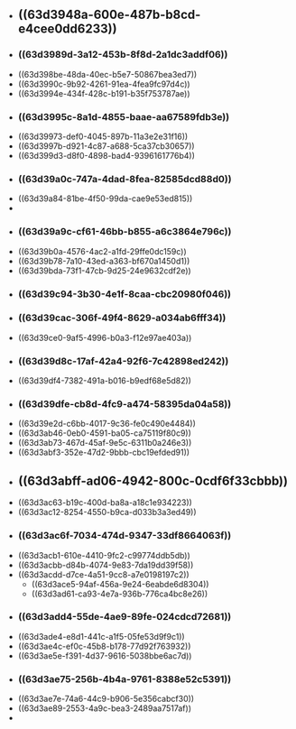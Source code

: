 - ## ((63d3948a-600e-487b-b8cd-e4cee0dd6233))
- ### ((63d3989d-3a12-453b-8f8d-2a1dc3addf06))
- ((63d398be-48da-40ec-b5e7-50867bea3ed7))
- ((63d3990c-9b92-4261-91ea-4fea9fc97d4c))
- ((63d3994e-434f-428c-b191-b35f753787ae))
- ### ((63d3995c-8a1d-4855-baae-aa67589fdb3e))
- ((63d39973-def0-4045-897b-11a3e2e31f16))
- ((63d3997b-d921-4c87-a688-5ca37cb30657))
- ((63d399d3-d8f0-4898-bad4-9396161776b4))
- ### ((63d39a0c-747a-4dad-8fea-82585dcd88d0))
- ((63d39a84-81be-4f50-99da-cae9e53ed815))
-
- ### ((63d39a9c-cf61-46bb-b855-a6c3864e796c))
- ((63d39b0a-4576-4ac2-a1fd-29ffe0dc159c))
- ((63d39b78-7a10-43ed-a363-bf670a1450d1))
- ((63d39bda-73f1-47cb-9d25-24e9632cdf2e))
- ### ((63d39c94-3b30-4e1f-8caa-cbc20980f046))
- ### ((63d39cac-306f-49f4-8629-a034ab6fff34))
- ((63d39ce0-9af5-4996-b0a3-f12e97ae403a))
- ### ((63d39d8c-17af-42a4-92f6-7c42898ed242))
- ((63d39df4-7382-491a-b016-b9edf68e5d82))
- ### ((63d39dfe-cb8d-4fc9-a474-58395da04a58))
- ((63d39e2d-c6bb-4017-9c36-fe0c490e4484))
- ((63d3ab46-0eb0-4591-ba05-ca75119f80c9))
- ((63d3ab73-467d-45af-9e5c-6311b0a246e3))
- ((63d3abf3-352e-47d2-9bbb-cbc19efded91))
- ## ((63d3abff-ad06-4942-800c-0cdf6f33cbbb))
- ((63d3ac63-b19c-400d-ba8a-a18c1e934223))
- ((63d3ac12-8254-4550-b9ca-d033b3a3ed49))
- ### ((63d3ac6f-7034-474d-9347-33df8664063f))
- ((63d3acb1-610e-4410-9fc2-c99774ddb5db))
- ((63d3acbb-d84b-4074-9e83-7da19dd39f58))
- ((63d3acdd-d7ce-4a51-9cc8-a7e0198197c2))
	- ((63d3ace5-94af-456a-9e24-6eabde6d8304))
	- ((63d3ad61-ca93-4e7a-936b-776ca4bc8e26))
- ### ((63d3add4-55de-4ae9-89fe-024cdcd72681))
- ((63d3ade4-e8d1-441c-a1f5-05fe53d9f9c1))
- ((63d3ae4c-ef0c-45b8-b178-77d92f763932))
- ((63d3ae5e-f391-4d37-9616-5038bbe6ac7d))
- ### ((63d3ae75-256b-4b4a-9761-8388e52c5391))
- ((63d3ae7e-74a6-44c9-b906-5e356cabcf30))
- ((63d3ae89-2553-4a9c-bea3-2489aa7517af))
-